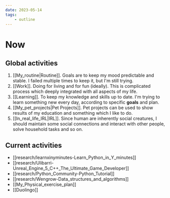 ```yaml
---
date: 2023-05-14
tags:
    - outline
---
```


# Now

## Global activities

1. [[My_routine|Routine]]. Goals are to keep my mood predictable and stable. I
   failed multiple times to keep it, but I'm still trying.
2. [[Work]]. Doing for living and for fun (ideally). This is complicated process
   which deeply integrated with all aspects of my life.
3. [[Learning]]. To keep my knowledge and skills up to date. I'm trying to
   learn something new every day, according to specific **goals** and plan.
4. [[My_pet_projects|Pet Projects]]. Pet projects can be used to show results of
   my education and something which I like to do.
5. [[In_real_life_IRL|IRL]]. Since human are inherently social creatures, I
   should maintain some social connections and interact with other people, solve
   household tasks and so on.

## Current activities

- [[research/learnxinyminutes-Learn_Python_in_Y_minutes]]
- [[research/Ulibarri-Unreal_Engine_5_C++_The_Ultimate_Game_Developer]]
- [[research/Python_Community-Python_Tutorial]]
- [[research/Wengrow-Data_structures_and_algorithms]]
- [[My_Physical_exercise_plan]]
- [[Duolingo]]
